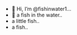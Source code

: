 - 👋 Hi, I’m @fishinwater1...
- 👋 a fish in the water..
- a little fish..
- a fish..
<!---
fishinwater1/fishinwater1 is a ✨ special ✨ repository because its `README.md` (this file) appears on your GitHub profile.
You can click the Preview link to take a look at your changes.
--->
